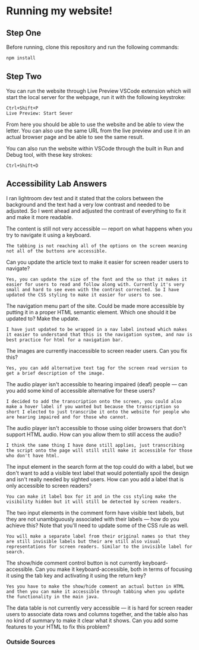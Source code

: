 # Running my website!

## Step One

Before running, clone this repository and run the following commands:

```bash
npm install
```
## Step Two

You can run the website through Live Preview VSCode extension which will start the local server for the webpage, run it with the following keystroke: 

    Ctrl+Shift+P
    Live Preview: Start Sever

From here you should be able to use the website and be able to view the letter.
You can also use the same URL from the live preview and use it in an actual browser page and be able to see the same result. 

You can also run the website within VSCode through the built in Run and Debug tool, with these key strokes:

    Ctrl+Shift+D

## Accessibility Lab Answers

I ran lightroom dev test and it stated that the colors between the background and the text had a very low contrast and needed to be adjusted. So I went ahead and adjusted the contrast of everything to fix it and make it more readable.

The content is still not very accessible — report on what happens when you try to navigate it using a keyboard.

    The tabbing is not reaching all of the options on the screen meaning not all of the buttons are accessible.

Can you update the article text to make it easier for screen reader users to navigate?

    Yes, you can update the size of the font and the so that it makes it easier for users to read and follow along with. Currently it's very small and hard to see even with the contrast corrected. So I have updated the CSS styling to make it easier for users to see. 
    
The navigation menu part of the site. Could be made more accessible by putting it in a proper HTML semantic element. Which one should it be updated to? Make the update.

    I have just updated to be wrapped in a nav label instead which makes it easier to understand that this is the navigation system, and nav is best practice for html for a navigation bar.

The images are currently inaccessible to screen reader users. Can you fix this?

    Yes, you can add alternative text tag for the screen read version to get a brief description of the image.

The audio player isn't accessible to hearing impaired (deaf) people — can you add some kind of accessible alternative for these users?

    I decided to add the transcription onto the screen, you could also make a hover label if you wanted but because the transcription so short I elected to just transcribe it onto the website for people who are hearing impaired and for those who cannot.

The audio player isn't accessible to those using older browsers that don't support HTML audio. How can you allow them to still access the audio?

    I think the same thing I have done still applies, just transcribing the script onto the page will still still make it accessible for those who don't have html.

The input element in the search form at the top could do with a label, but we don't want to add a visible text label that would potentially spoil the design and isn't really needed by sighted users. How can you add a label that is only accessible to screen readers?

    You can make it label box for it and in the css styling make the visibility hidden but it will still be detected by screen readers.

The two input elements in the comment form have visible text labels, but they are not unambiguously associated with their labels — how do you achieve this? Note that you'll need to update some of the CSS rule as well.

    You will make a separate label from their original names so that they are still invisible labels but their are still also visual representations for screen readers. Similar to the invisible label for search.

The show/hide comment control button is not currently keyboard-accessible. Can you make it keyboard-accessible, both in terms of focusing it using the tab key and activating it using the return key?

    Yes you have to make the show/hide comment an actual button in HTML and then you can make it accessible through tabbing when you update the functionality in the main java. 

The data table is not currently very accessible — it is hard for screen reader users to associate data rows and columns together, and the table also has no kind of summary to make it clear what it shows. Can you add some features to your HTML to fix this problem?

    



### Outside Sources 
